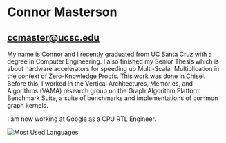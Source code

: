 # Connor Masterson
## ccmaster@ucsc.edu

My name is Connor and I recently graduated from UC Santa Cruz with a degree in Computer Engineering. I also finished my Senior Thesis which is about hardware accelerators for speeding up Multi-Scalar Multiplication in the context of Zero-Knowledge Proofs. This work was done in Chisel. Before this, I worked in the Vertical Architectures, Memories, and Algorithms (VAMA) research group on the Graph Algorithm Platform Benchmark Suite, a suite of benchmarks and implementations of common graph kernels. 

I am now working at Google as a CPU RTL Engineer.


![Most Used Languages](https://github-readme-stats.vercel.app/api/top-langs/?username=connormas&count_private=false&hide=jupyter%20notebook,html,javascript&layout=compact&theme=dracula)
